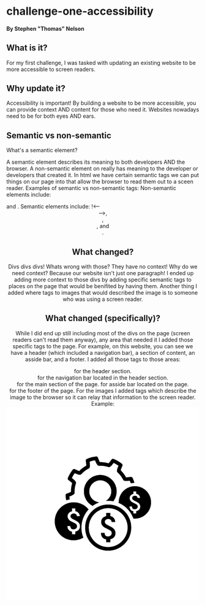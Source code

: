# challenge-one-accessibility

#### By Stephen "Thomas" Nelson

## What is it?

For my first challenge, I was tasked with updating an existing website to be more accessible to screen readers.

## Why update it?

Accessibility is important! By building a website to be more accessible, you can provide context AND content for those who need it. Websites nowadays need to be for both eyes AND ears.

## Semantic vs non-semantic

What's a semantic element? 

A semantic element describes its meaning to both developers AND the browser. A non-semantic element on really has meaning to the developer or developers that created it. In html we have certain semantic tags we can put things on our page into that allow the browser to read them out to a sceen reader.
Examples of semantic vs non-semantic tags:
Non-semantic elements include: <div> and <span>.
Semantic elements include: !<-- <header> -->, <footer>, <nav>, and <section>.

## What changed?

Divs divs divs! Whats wrong with those? They have no context! Why do we need context? Because our website isn't just one paragraph! I ended up adding more context to those divs by adding specific semantic tags to places on the page that would be benifited by having them. Another thing I added where tags to images that would described the image is to someone who was using a screen reader.

## What changed (specifically)?

While I did end up still including most of the divs on the page (screen readers can't read them anyway), any area that needed it I added those specific tags to the page. 
For example, on this website, you can see we have a header (which included a navigation bar), a section of content, an asside bar, and a footer. I added all those tags to those areas:
<header> for the header section.
<nav> for the navigation bar located in the header section.
<section> for the main section of the page.
<asside> for asside bar located on the page.
<footer> for the footer of the page.
For the images I added <alt=""> tags which describe the image to the browser so it can relay that information to the screen reader.
Example: <img alt="cost management" src="./assets/images/cost-management.png" />
